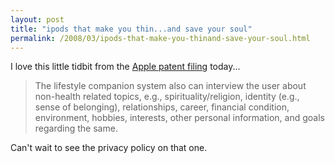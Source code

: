 ```yaml
---
layout: post
title: "ipods that make you thin...and save your soul"
permalink: /2008/03/ipods-that-make-you-thinand-save-your-soul.html
---
```


I love this little tidbit from the [Apple patent filing](http://www.appleinsider.com/articles/08/03/27/apple_developing_full_fledge_digital_lifestyle_fitness_companion.html) today...

> The lifestyle companion system also can interview the user about non-health related topics, e.g., spirituality/religion, identity (e.g., sense of belonging), relationships, career, financial condition, environment, hobbies, interests, other personal information, and goals regarding the same. 

Can't wait to see the privacy policy on that one.